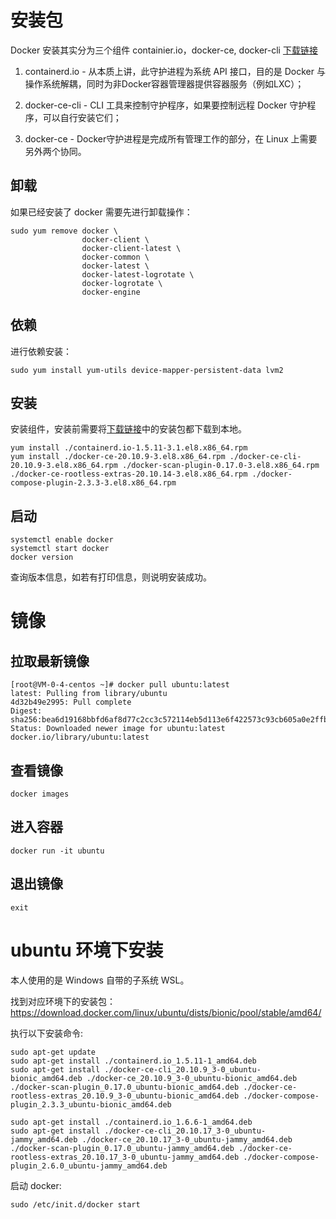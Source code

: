 # 安装包

Docker 安装其实分为三个组件 containier.io，docker-ce, docker-cli [下载链接](https://download.docker.com/linux/centos/8/x86_64/stable/Packages/)

1. containerd.io - 从本质上讲，此守护进程为系统 API 接口，目的是 Docker 与操作系统解耦，同时为非Docker容器管理器提供容器服务（例如LXC）；

2. docker-ce-cli - CLI 工具来控制守护程序，如果要控制远程 Docker 守护程序，可以自行安装它们；

3. docker-ce - Docker守护进程是完成所有管理工作的部分，在 Linux 上需要另外两个协同。


## 卸载

如果已经安装了 docker 需要先进行卸载操作：

```
sudo yum remove docker \
                docker-client \
                docker-client-latest \
                docker-common \
                docker-latest \
                docker-latest-logrotate \
                docker-logrotate \
                docker-engine 
```

## 依赖

进行依赖安装：

```
sudo yum install yum-utils device-mapper-persistent-data lvm2
```

## 安装

安装组件，安装前需要将[下载链接](https://download.docker.com/linux/centos/8/x86_64/stable/Packages/)中的安装包都下载到本地。

```
yum install ./containerd.io-1.5.11-3.1.el8.x86_64.rpm
yum install ./docker-ce-20.10.9-3.el8.x86_64.rpm ./docker-ce-cli-20.10.9-3.el8.x86_64.rpm ./docker-scan-plugin-0.17.0-3.el8.x86_64.rpm ./docker-ce-rootless-extras-20.10.14-3.el8.x86_64.rpm ./docker-compose-plugin-2.3.3-3.el8.x86_64.rpm
```

## 启动

```
systemctl enable docker
systemctl start docker
docker version
```

查询版本信息，如若有打印信息，则说明安装成功。

# 镜像


## 拉取最新镜像


```
[root@VM-0-4-centos ~]# docker pull ubuntu:latest
latest: Pulling from library/ubuntu
4d32b49e2995: Pull complete 
Digest: sha256:bea6d19168bbfd6af8d77c2cc3c572114eb5d113e6f422573c93cb605a0e2ffb
Status: Downloaded newer image for ubuntu:latest
docker.io/library/ubuntu:latest
```


## 查看镜像

```
docker images
```

## 进入容器

```
docker run -it ubuntu
```

## 退出镜像

```
exit
```



# ubuntu 环境下安装

本人使用的是 Windows 自带的子系统 WSL。


找到对应环境下的安装包：
https://download.docker.com/linux/ubuntu/dists/bionic/pool/stable/amd64/


执行以下安装命令:

```
sudo apt-get update
sudo apt-get install ./containerd.io_1.5.11-1_amd64.deb
sudo apt-get install ./docker-ce-cli_20.10.9_3-0_ubuntu-bionic_amd64.deb ./docker-ce_20.10.9_3-0_ubuntu-bionic_amd64.deb ./docker-scan-plugin_0.17.0_ubuntu-bionic_amd64.deb ./docker-ce-rootless-extras_20.10.9_3-0_ubuntu-bionic_amd64.deb ./docker-compose-plugin_2.3.3_ubuntu-bionic_amd64.deb
```




```
sudo apt-get install ./containerd.io_1.6.6-1_amd64.deb
sudo apt-get install ./docker-ce-cli_20.10.17_3-0_ubuntu-jammy_amd64.deb ./docker-ce_20.10.17_3-0_ubuntu-jammy_amd64.deb ./docker-scan-plugin_0.17.0_ubuntu-jammy_amd64.deb ./docker-ce-rootless-extras_20.10.17_3-0_ubuntu-jammy_amd64.deb ./docker-compose-plugin_2.6.0_ubuntu-jammy_amd64.deb
```

启动 docker:

```
sudo /etc/init.d/docker start
```
